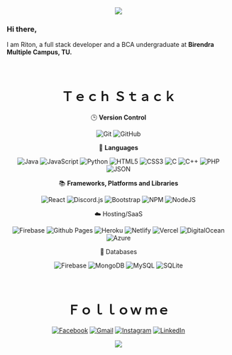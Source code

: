 
<div align="center">
    <img align="center" src="dino.gif">
</div>

### Hi there,
I am Riton, a full stack developer and a BCA undergraduate at **Birendra Multiple Campus, TU.**

<!--END_SECTION:mrepol742-->

<br>
<div align="center">
   <h1 align="center">Ｔｅｃｈ Ｓｔａｃｋ</h1>


🕒 **Version Control**

![Git](https://img.shields.io/badge/git-%23F05033.svg?style=for-the-badge&logo=git&logoColor=white)
![GitHub](https://img.shields.io/badge/github-%23121011.svg?style=for-the-badge&logo=github&logoColor=white)

📓 **Languages**

![Java](https://img.shields.io/badge/java-%23ED8B00.svg?style=for-the-badge&logo=java&logoColor=white)
![JavaScript](https://img.shields.io/badge/javascript-%23323330.svg?style=for-the-badge&logo=javascript&logoColor=%23F7DF1E)
![Python](https://img.shields.io/badge/python-%23323330.svg?style=for-the-badge&logo=python&logoColor=%23F7DF1E)
![HTML5](https://img.shields.io/badge/html5-%23E34F26.svg?style=for-the-badge&logo=html5&logoColor=white)
![CSS3](https://img.shields.io/badge/css3-%231572B6.svg?style=for-the-badge&logo=css3&logoColor=white)
![C](https://img.shields.io/badge/c-%2300599C.svg?style=for-the-badge&logo=c&logoColor=white)
![C++](https://img.shields.io/badge/c++-%2300599C.svg?style=for-the-badge&logo=c%2B%2B&logoColor=white)
![PHP](https://img.shields.io/badge/php-%23777BB4.svg?style=for-the-badge&logo=php&logoColor=white)
![JSON](https://img.shields.io/badge/JSON-4285f4?style=for-the-badge&logoColor=white)

:books: **Frameworks, Platforms and Libraries**

![React](https://img.shields.io/badge/react-%23563D7C.svg?style=for-the-badge&logo=react&logoColor=white)
![Discord.js](https://img.shields.io/badge/discord.js-%23563D7C.svg?style=for-the-badge&logo=discord&logoColor=white)
![Bootstrap](https://img.shields.io/badge/bootstrap-%23563D7C.svg?style=for-the-badge&logo=bootstrap&logoColor=white)
![NPM](https://img.shields.io/badge/NPM-%23CB3837.svg?style=for-the-badge&logo=npm&logoColor=white)
![NodeJS](https://img.shields.io/badge/node.js-6DA55F?style=for-the-badge&logo=node.js&logoColor=white)

:cloud: Hosting/SaaS

![Firebase](https://img.shields.io/badge/firebase-%23039BE5.svg?style=for-the-badge&logo=firebase)
![Github Pages](https://img.shields.io/badge/github%20pages-121013?style=for-the-badge&logo=github&logoColor=white)
![Heroku](https://img.shields.io/badge/heroku-%23430098.svg?style=for-the-badge&logo=heroku&logoColor=white)
![Netlify](https://img.shields.io/badge/netlify-%23000000.svg?style=for-the-badge&logo=netlify&logoColor=#00C7B7)
![Vercel](https://img.shields.io/badge/vercel-%23000000.svg?style=for-the-badge&logo=vercel&logoColor=white)
![DigitalOcean](https://img.shields.io/badge/DigitalOcean-%230167ff.svg?style=for-the-badge&logo=digitalOcean&logoColor=white)
![Azure](https://img.shields.io/badge/azure-%230072C6.svg?style=for-the-badge&logo=microsoftazure&logoColor=white)

:floppy_disk: Databases

![Firebase](https://img.shields.io/badge/Firebase-039BE5?style=for-the-badge&logo=Firebase&logoColor=white)
![MongoDB](https://img.shields.io/badge/MongoDB-%234ea94b.svg?style=for-the-badge&logo=mongodb&logoColor=white)
![MySQL](https://img.shields.io/badge/mysql-%2300f.svg?style=for-the-badge&logo=mysql&logoColor=white)
![SQLite](https://img.shields.io/badge/sqlite-%2307405e.svg?style=for-the-badge&logo=sqlite&logoColor=white)

<!--<br>
   <h1 align="center">Ｌｉｓｔｅｎ ｗｉｔｈ ｍｅ</h1>
   <img align="center" src="https://spotify-recently-played-readme.vercel.app/api?user=7xx9e7hwq1qyown0m4ut78pcz&count=10" />-->

<br>
<h1 align="center">Ｆｏｌｌｏｗ ｍｅ</h1>

[![Facebook](https://img.shields.io/badge/Facebook-%231877F2.svg?style=for-the-badge&logo=Facebook&logoColor=white)](https://facebook.com/ritoncharlox)
[![Gmail](https://img.shields.io/badge/Gmail-D14836?style=for-the-badge&logo=gmail&logoColor=white)](mailto:ritoncharlox25@gmail.com)
[![Instagram](https://img.shields.io/badge/Instagram-%23E4405F.svg?style=for-the-badge&logo=Instagram&logoColor=white)](https://instagram.com/ritoncharlox)
[![LinkedIn](https://img.shields.io/badge/linkedin-%230077B5.svg?style=for-the-badge&logo=linkedin&logoColor=white)](https://linkedin.com/in/ritoncharlox)


 <img align="center" src="https://capsule-render.vercel.app/api?type=waving&color=gradient&height=80&section=footer">
</div>
